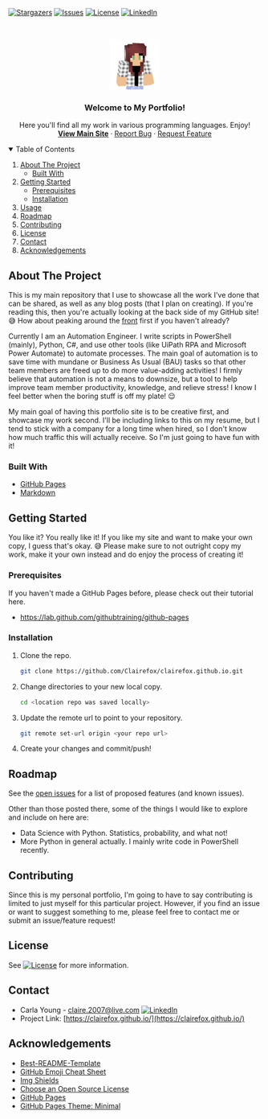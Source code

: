 <!-- MARKDOWN LINKS & IMAGES -->
<!-- https://www.markdownguide.org/basic-syntax/#reference-style-links -->

[stars-shield]: https://img.shields.io/github/stars/clairefox/clairefox.github.io?label=stars&style=plastic
[stars-url]: https://github.com/Clairefox/clairefox.github.io/stargazers

[issues-shield]: https://img.shields.io/github/issues-raw/clairefox/clairefox.github.io?style=plastic
[issues-url]: https://github.com/Clairefox/clairefox.github.io/issues

[license-shield]: https://img.shields.io/github/license/clairefox/clairefox.github.io?color=lightgrey&style=plastic
[license-url]: https://github.com/Clairefox/clairefox.github.io/blob/main/LICENSE

[linkedin-shield]: https://img.shields.io/badge/-LinkedIn-black.svg?style=plastic&logo=linkedin&colorB=555
[linkedin-url]: https://www.linkedin.com/in/carlayoung07/

<!-- PROJECT SHIELDS -->
[![Stargazers][stars-shield]][stars-url]
[![Issues][issues-shield]][issues-url]
[![License][license-shield]][license-url]
[![LinkedIn][linkedin-shield]][linkedin-url]


<!-- PROJECT LOGO -->
<br />
<p align="center">
  <a href="https://clairefox.github.io/">
    <img src="/assets/img/logo.png" alt="Logo" width="100" height="100">
  </a>
  <h3 align="center">Welcome to My Portfolio!</h3>
  <p align="center">
    Here you'll find all my work in various programming languages. Enjoy!
    <br />
    <a href="https://clairefox.github.io/"><strong>View Main Site</strong></a>
    ·
    <a href="https://github.com/Clairefox/clairefox.github.io/issues">Report Bug</a>
    ·
    <a href="https://github.com/Clairefox/clairefox.github.io/issues">Request Feature</a>
  </p>
</p>


<!-- TABLE OF CONTENTS -->
<details open="open">
  <summary>Table of Contents</summary>
  <ol>
    <li>
      <a href="#about-the-project">About The Project</a>
      <ul>
        <li><a href="#built-with">Built With</a></li>
      </ul>
    </li>
    <li>
      <a href="#getting-started">Getting Started</a>
      <ul>
        <li><a href="#prerequisites">Prerequisites</a></li>
        <li><a href="#installation">Installation</a></li>
      </ul>
    </li>
    <li><a href="#usage">Usage</a></li>
    <li><a href="#roadmap">Roadmap</a></li>
    <li><a href="#contributing">Contributing</a></li>
    <li><a href="#license">License</a></li>
    <li><a href="#contact">Contact</a></li>
    <li><a href="#acknowledgements">Acknowledgements</a></li>
  </ol>
</details>



<!-- ABOUT THE PROJECT -->
## About The Project

This is my main repository that I use to showcase all the work I've done that can be shared, as well as any blog posts (that I plan on creating).
If you're reading this, then you're actually looking at the back side of my GitHub site! :sweat_smile: How about peaking around the <a href="https://clairefox.github.io/">front</a> first if you haven't already?

Currently I am an Automation Engineer. I write scripts in PowerShell (mainly), Python, C#, and use other tools (like UiPath RPA and Microsoft Power Automate) to automate processes. The main goal of automation is to save time with mundane or Business As Usual (BAU) tasks so that other team members are freed up to do more value-adding activities! I firmly believe that automation is not a means to downsize, but a tool to help improve team member productivity, knowledge, and relieve stress! I know I feel better when the boring stuff is off my plate! :relieved:

My main goal of having this portfolio site is to be creative first, and showcase my work second. I'll be including links to this on my resume, but I tend to stick with a company for a long time when hired, so I don't know how much traffic this will actually receive. So I'm just going to have fun with it!

### Built With

* [GitHub Pages](https://lab.github.com/githubtraining/github-pages)
* [Markdown](https://www.markdownguide.org/basic-syntax/#reference-style-links)


<!-- GETTING STARTED -->
## Getting Started

You like it? You really like it!
If you like my site and want to make your own copy, I guess that's okay. :sweat_smile:
Please make sure to not outright copy my work, make it your own instead and do enjoy the process of creating it!

### Prerequisites

If you haven't made a GitHub Pages before, please check out their tutorial here.
* https://lab.github.com/githubtraining/github-pages

### Installation

1. Clone the repo.
   ```sh
   git clone https://github.com/Clairefox/clairefox.github.io.git
   ```
2. Change directories to your new local copy.
   ```sh
   cd <location repo was saved locally>
   ```
3. Update the remote url to point to your repository.
   ```sh
   git remote set-url origin <your repo url>
   ```
4. Create your changes and commit/push!

<!-- ROADMAP -->
## Roadmap

See the [open issues](https://github.com/othneildrew/Best-README-Template/issues) for a list of proposed features (and known issues).

Other than those posted there, some of the things I would like to explore and include on here are:
* Data Science with Python. Statistics, probability, and what not!
* More Python in general actually. I mainly write code in PowerShell recently.

<!-- CONTRIBUTING -->
## Contributing

Since this is my personal portfolio, I'm going to have to say contributing is limited to just myself for this particular project. 
However, if you find an issue or want to suggest something to me, please feel free to contact me or submit an issue/feature request!


<!-- LICENSE -->
## License

See [![License][license-shield]][license-url] for more information.


<!-- CONTACT -->
## Contact

* Carla Young - claire.2007@live.com [![LinkedIn][linkedin-shield]][linkedin-url]
* Project Link: [https://clairefox.github.io/](https://clairefox.github.io/)


<!-- ACKNOWLEDGEMENTS -->
## Acknowledgements
* [Best-README-Template](https://github.com/othneildrew/Best-README-Template)
* [GitHub Emoji Cheat Sheet](https://www.webpagefx.com/tools/emoji-cheat-sheet)
* [Img Shields](https://shields.io)
* [Choose an Open Source License](https://choosealicense.com)
* [GitHub Pages](https://pages.github.com)
* [GitHub Pages Theme: Minimal](https://github.com/orderedlist/minimal)